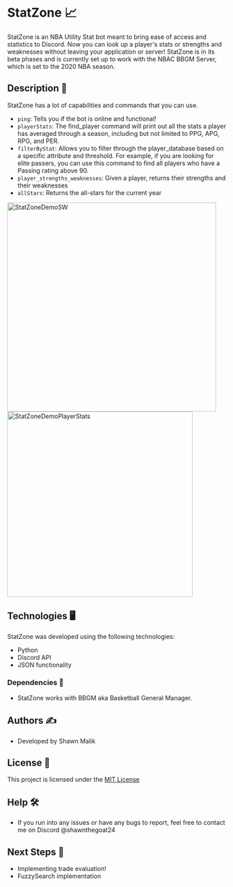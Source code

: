 # StatZone 📈

StatZone is an NBA Utility Stat bot meant to bring ease of access and statistics to Discord. Now you can look up a player's stats or strengths and weaknesses without leaving your application or server! StatZone is in its beta phases and is currently set up to work with the NBAC BBGM Server, which is set to the 2020 NBA season.

## Description 🏀

StatZone has a lot of capabilities and commands that you can use.
- ```ping```: Tells you if the bot is online and functional!
- ```playerStats```: The find_player command will print out all the stats a player has averaged through a season, including but not limited to PPG, APG, RPG, and PER.
- ```filterByStat```: Allows you to filter through the player_database based on a specific attribute and threshold. For example, if you are looking for elite passers, you can use this command to
find all players who have a Passing rating above 90.
- ```player_strengths_weaknesses```: Given a player, returns their strengths and their weaknesses
- ```allStars```: Returns the all-stars for the current year

<img width="480" alt="StatZoneDemoSW" src="https://github.com/shawnmalik1/StatZone/assets/29494485/ec7db7f7-0faa-42c7-8c6c-85734c48c295">
<img width="426" alt="StatZoneDemoPlayerStats" src="https://github.com/shawnmalik1/StatZone/assets/29494485/3898b0a0-dac6-4fc2-9561-c30a092f6c89">


## Technologies 🖥️
StatZone was developed using the following technologies:
- Python
- Discord API
- JSON functionality

### Dependencies 🤖

* StatZone works with BBGM aka Basketball General Manager.

## Authors ✍️
- Developed by Shawn Malik

## License 📝

This project is licensed under the [MIT License](./LICENSE)

## Help 🛠️

* If you run into any issues or have any bugs to report, feel free to contact me on Discord @shawnthegoat24

## Next Steps 👀
- Implementing trade evaluation!
- FuzzySearch implementation
